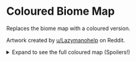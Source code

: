 # Coloured Biome Map

Replaces the biome map with a coloured version.

Artwork created by [u/Lazymanohelp](https://www.reddit.com/user/Lazymanohelp/) on Reddit.

<details>
	<summary>Expand to see the full coloured map (Spoilers!)</summary>

<!-- ![Coloured Biome Map](https://github.com/user-attachments/assets/038e56c7-ca80-49d4-aeee-63dce726cfab) -->

</details>